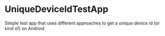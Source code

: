 # UniqueDeviceIdTestApp
Simple test app that uses different approaches to get a unique device id (or kind of) on Android
